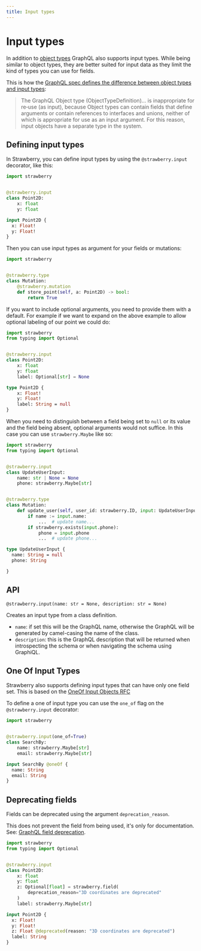 ```yaml
---
title: Input types
---
```


# Input types

In addition to [object types](./object-types) GraphQL also supports input types.
While being similar to object types, they are better suited for input data as
they limit the kind of types you can use for fields.

This is how the
[GraphQL spec defines the difference between object types and input types](https://spec.graphql.org/June2018/#sec-Input-Objects):

> The GraphQL Object type (ObjectTypeDefinition)... is inappropriate for re‐use
> (as input), because Object types can contain fields that define arguments or
> contain references to interfaces and unions, neither of which is appropriate
> for use as an input argument. For this reason, input objects have a separate
> type in the system.

## Defining input types

In Strawberry, you can define input types by using the `@strawberry.input`
decorator, like this:

<CodeGrid>

```python
import strawberry


@strawberry.input
class Point2D:
    x: float
    y: float
```

```graphql
input Point2D {
  x: Float!
  y: Float!
}
```

</CodeGrid>

Then you can use input types as argument for your fields or mutations:

```python
import strawberry


@strawberry.type
class Mutation:
    @strawberry.mutation
    def store_point(self, a: Point2D) -> bool:
        return True
```

If you want to include optional arguments, you need to provide them with a
default. For example if we want to expand on the above example to allow optional
labeling of our point we could do:

<CodeGrid>

```python
import strawberry
from typing import Optional


@strawberry.input
class Point2D:
    x: float
    y: float
    label: Optional[str] = None
```

```graphql
type Point2D {
    x: Float!
    y: Float!
    label: String = null
}
```

</CodeGrid>

When you need to distinguish between a field being set to `null` or its value
and the field being absent, optional arguments would not suffice. In this case
you can use `strawberry.Maybe` like so:

<CodeGrid>

```python
import strawberry
from typing import Optional


@strawberry.input
class UpdateUserInput:
    name: str | None = None
    phone: strawberry.Maybe[str]


@strawberry.type
class Mutation:
    def update_user(self, user_id: strawberry.ID, input: UpdateUserInput) -> User:
        if name := input.name:
            ...  # update name...
        if strawberry.exists(input.phone):
            phone = input.phone
            ...  # update phone...
```

```graphql
type UpdateUserInput {
  name: String = null
  phone: String

}
```

</CodeGrid>

## API

`@strawberry.input(name: str = None, description: str = None)`

Creates an input type from a class definition.

- `name`: if set this will be the GraphQL name, otherwise the GraphQL will be
  generated by camel-casing the name of the class.
- `description`: this is the GraphQL description that will be returned when
  introspecting the schema or when navigating the schema using GraphiQL.

## One Of Input Types

Strawberry also supports defining input types that can have only one field set.
This is based on the
[OneOf Input Objects RFC](https://github.com/graphql/graphql-spec/pull/825)

To define a one of input type you can use the `one_of` flag on the
`@strawberry.input` decorator:

<CodeGrid>

```python
import strawberry


@strawberry.input(one_of=True)
class SearchBy:
    name: strawberry.Maybe[str]
    email: strawberry.Maybe[str]
```

```graphql
input SearchBy @oneOf {
  name: String
  email: String
}
```

</CodeGrid>

## Deprecating fields

Fields can be deprecated using the argument `deprecation_reason`.

<Note>

This does not prevent the field from being used, it's only for documentation.
See:
[GraphQL field deprecation](https://spec.graphql.org/June2018/#sec-Field-Deprecation).

</Note>

<CodeGrid>

```python
import strawberry
from typing import Optional


@strawberry.input
class Point2D:
    x: float
    y: float
    z: Optional[float] = strawberry.field(
        deprecation_reason="3D coordinates are deprecated"
    )
    label: strawberry.Maybe[str]
```

```graphql
input Point2D {
  x: Float!
  y: Float!
  z: Float @deprecated(reason: "3D coordinates are deprecated")
  label: String
}
```

</CodeGrid>
